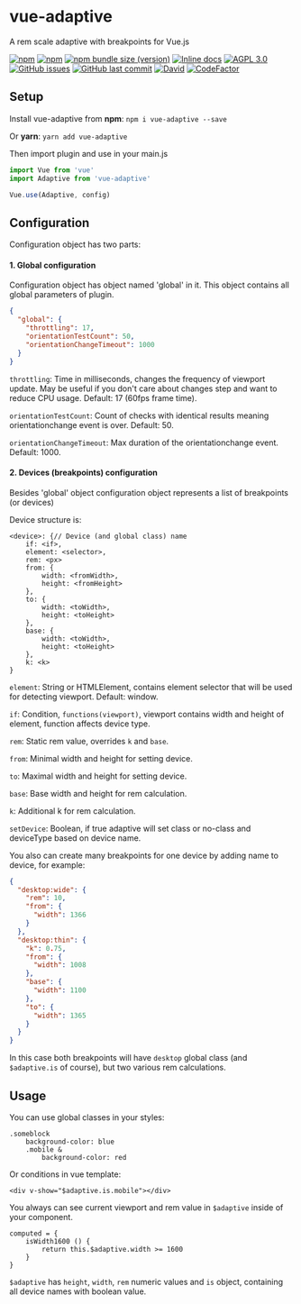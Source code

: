 # vue-adaptive

A rem scale adaptive with breakpoints for Vue.js

[![npm](https://img.shields.io/npm/v/vue-adaptive.svg?style=flat-square)](https://www.npmjs.com/package/vue-adaptive)
[![npm](https://img.shields.io/npm/dt/vue-adaptive.svg?style=flat-square)](https://www.npmjs.com/package/vue-adaptive)
[![npm bundle size (version)](https://img.shields.io/bundlephobia/min/vue-adaptive/1.4.1?style=flat-square)](https://bundlephobia.com/result?p=vue-adaptive@1.4.1)
[![Inline docs](http://inch-ci.org/github/zmey3301/vue-adaptive.svg?branch=master&style=flat-square)](http://inch-ci.org/github/zmey3301/vue-adaptive)
[![AGPL 3.0](https://img.shields.io/npm/l/vue-adaptive.svg?style=flat-square)](https://www.gnu.org/licenses/agpl-3.0.en.html)
[![GitHub issues](https://img.shields.io/github/issues/zmey3301/vue-adaptive.svg?style=flat-square)](https://github.com/zmey3301/vue-adaptive/issues)
[![GitHub last commit](https://img.shields.io/github/last-commit/zmey3301/vue-adaptive.svg?style=flat-square)](https://github.com/zmey3301/vue-adaptive/commits/master)
[![David](https://img.shields.io/david/dev/zmey3301/vue-adaptive.svg?style=flat-square)](https://david-dm.org/zmey3301/vue-adaptive?type=dev)
[![CodeFactor](https://www.codefactor.io/repository/github/zmey3301/vue-adaptive/badge?style=flat-square)](https://www.codefactor.io/repository/github/zmey3301/vue-adaptive)

## Setup

Install vue-adaptive from **npm**: `npm i vue-adaptive --save`

Or **yarn**: `yarn add vue-adaptive`

Then import plugin and use in your main.js

```javascript
import Vue from 'vue'
import Adaptive from 'vue-adaptive'

Vue.use(Adaptive, config)
```

## Configuration

Configuration object has two parts:

#### 1. Global configuration

Configuration object has object named 'global' in it. This object contains all global parameters of plugin.

```json
{
  "global": {
    "throttling": 17,
    "orientationTestCount": 50,
    "orientationChangeTimeout": 1000
  }
}
```

`throttling`: Time in milliseconds, changes the frequency of viewport update. 
May be useful if you don't care about changes step and want to reduce CPU usage. Default: 17 (60fps frame time).

`orientationTestCount`: Count of checks with identical results meaning orientationchange event is over. Default: 50.

`orientationChangeTimeout`: Max duration of the orientationchange event. Default: 1000.

#### 2. Devices (breakpoints) configuration

Besides 'global' object configuration object represents a list of breakpoints (or devices)

Device structure is:

```
<device>: {// Device (and global class) name
    if: <if>,
	element: <selector>,
	rem: <px>
	from: {
		width: <fromWidth>,
		height: <fromHeight>
	},
	to: {
		width: <toWidth>,
		height: <toHeight>
	},
	base: {
		width: <toWidth>,
		height: <toHeight>
	},
	k: <k>
}
```

`element`: String or HTMLElement, contains element selector that will be used for detecting viewport. Default: window.

`if`: Condition, `functions(viewport)`, viewport contains width and height of element, function affects device type.

`rem`: Static rem value, overrides `k` and `base`.

`from`: Minimal width and height for setting device.

`to`: Maximal width and height for setting device.

`base`: Base width and height for rem calculation.

`k`: Additional k for rem calculation.

`setDevice`: Boolean, if true adaptive will set class or no-class and deviceType based on device name.

You also can create many breakpoints for one device by adding name to device, for example:

```json
{
  "desktop:wide": {
    "rem": 10,
    "from": {
      "width": 1366
    }
  },
  "desktop:thin": {
    "k": 0.75,
    "from": {
      "width": 1008
    },
    "base": {
      "width": 1100
    },
    "to": {
      "width": 1365
    }
  }
}
```

In this case both breakpoints will have `desktop` global class (and `$adaptive.is` of course), but two various rem calculations.

## Usage

You can use global classes in your styles:

```stylus
.someblock
    background-color: blue
    .mobile &
        background-color: red
```

Or conditions in vue template:

```vue
<div v-show="$adaptive.is.mobile"></div>
```

You always can see current viewport and rem value in `$adaptive` inside of your component.

```vuejs
computed = {
	isWidth1600 () {
		return this.$adaptive.width >= 1600
	}
}
```

`$adaptive` has `height`, `width`, `rem` numeric values and `is` object, containing all device names with boolean value.
